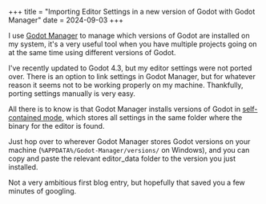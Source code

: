 +++
title = "Importing Editor Settings in a new version of Godot with Godot Manager"
date = 2024-09-03
+++

I use [Godot Manager](https://github.com/eumario/godot-manager) to manage which versions of Godot are installed on my system, it's a very useful tool when you have multiple projects going on at the same time using different versions of Godot.

I've recently updated to Godot 4.3, but my editor settings were not ported over. There is an option to link settings in Godot Manager, but for whatever reason it seems not to be working properly on my machine. Thankfully, porting settings manually is very easy.

All there is to know is that Godot Manager installs versions of Godot in [self-contained mode](https://docs.godotengine.org/en/stable/tutorials/io/data_paths.html#self-contained-mode), which stores all settings in the same folder where the binary for the editor is found.

Just hop over to wherever Godot Manager stores Godot versions on your machine (```%APPDATA%/Godot-Manager/versions/``` on Windows), and you can copy and paste the relevant editor_data folder to the version you just installed.

Not a very ambitious first blog entry, but hopefully that saved you a few minutes of googling.